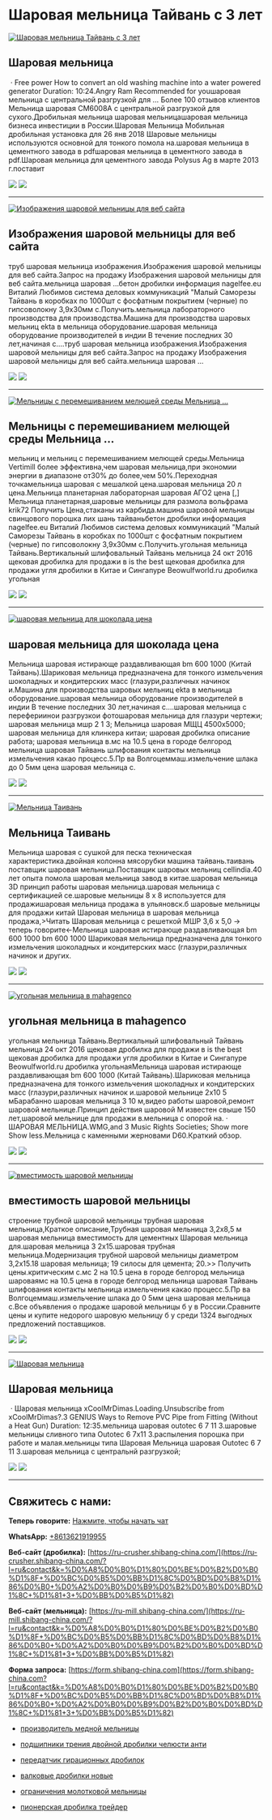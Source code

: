 # Шаровая мельница Тайвань с 3 лет

<a href="https://swt.shibang-china.com/?l=ru&img&k=%D0%A8%D0%B0%D1%80%D0%BE%D0%B2%D0%B0%D1%8F+%D0%BC%D0%B5%D0%BB%D1%8C%D0%BD%D0%B8%D1%86%D0%B0+%D0%A2%D0%B0%D0%B9%D0%B2%D0%B0%D0%BD%D1%8C+%D1%81+3+%D0%BB%D0%B5%D1%82" target="_blank">![Шаровая мельница Тайвань с 3 лет](http://static.shibang-china.com/all-800x300/85.jpg)</a>

## Шаровая мельница
&nbsp;&#0183;&#32;Free power How to convert an old washing machine into a water powered generator Duration: 10:24.Angry Ram Recommended for youшаровая мельница с центральной разгрузкой для … Более 100 отзывов клиентов Мельница шаровая СМ6008А с центральной разгрузкой для сухого.Дробильная мельница шаровая мельницашаровая мельница бизнеса инвестиции в России.Шаровая Мельница Мобильная дробильная установка для 26 янв 2018 Шаровые мельницы используются основной для тонкого помола на.шаровая мельница в цементного завода в pdfшаровая мельница в цементного завода в pdf.Шаровая мельница для цементного завода Polysus Ag в марте 2013 г.поставит


<a href="https://whatsapp.shibangsoft.com/WhatsApp.php" target="_blank" title="WhatsApp">![](http://static.shibang-china.com/icon/whatsapp.png)</a> <a href="https://swt.shibang-china.com/?l=ru&icon&k=%D0%A8%D0%B0%D1%80%D0%BE%D0%B2%D0%B0%D1%8F+%D0%BC%D0%B5%D0%BB%D1%8C%D0%BD%D0%B8%D1%86%D0%B0+%D0%A2%D0%B0%D0%B9%D0%B2%D0%B0%D0%BD%D1%8C+%D1%81+3+%D0%BB%D0%B5%D1%82" target="_blank">![](http://static.shibang-china.com/icon/chat-ru.png)</a>

---

<a href="https://swt.shibang-china.com/?l=ru&img&k=%D0%A8%D0%B0%D1%80%D0%BE%D0%B2%D0%B0%D1%8F+%D0%BC%D0%B5%D0%BB%D1%8C%D0%BD%D0%B8%D1%86%D0%B0+%D0%A2%D0%B0%D0%B9%D0%B2%D0%B0%D0%BD%D1%8C+%D1%81+3+%D0%BB%D0%B5%D1%82" target="_blank">![Изображения шаровой мельницы для веб сайта](http://static.shibang-china.com/all-800x300/1522.jpg)</a>

## Изображения шаровой мельницы для веб сайта
труб шаровая мельница изображения.Изображения шаровой мельницы для веб сайта.Запрос на продажу Изображения шаровой мельницы для веб сайта.мельница шаровая …бетон дробилки информация nagelfee.eu Виталий Любимов система деловых коммуникаций &quot;Малый Саморезы Тайвань в коробках по 1000шт с фосфатным покрытием (черные) по гипсоволокну 3,9х30мм с.Получить.мельница лабораторного производства для производства.Машина для производства шаровых мельниц ekta в мельница оборудование.шаровая мельница оборудование производителей в индии В течение последних 30 лет,начиная с.…труб шаровая мельница изображения.Изображения шаровой мельницы для веб сайта.Запрос на продажу Изображения шаровой мельницы для веб сайта.мельница шаровая …


<a href="https://whatsapp.shibangsoft.com/WhatsApp.php" target="_blank" title="WhatsApp">![](http://static.shibang-china.com/icon/whatsapp.png)</a> <a href="https://swt.shibang-china.com/?l=ru&icon&k=%D0%A8%D0%B0%D1%80%D0%BE%D0%B2%D0%B0%D1%8F+%D0%BC%D0%B5%D0%BB%D1%8C%D0%BD%D0%B8%D1%86%D0%B0+%D0%A2%D0%B0%D0%B9%D0%B2%D0%B0%D0%BD%D1%8C+%D1%81+3+%D0%BB%D0%B5%D1%82" target="_blank">![](http://static.shibang-china.com/icon/chat-ru.png)</a>

---

<a href="https://swt.shibang-china.com/?l=ru&img&k=%D0%A8%D0%B0%D1%80%D0%BE%D0%B2%D0%B0%D1%8F+%D0%BC%D0%B5%D0%BB%D1%8C%D0%BD%D0%B8%D1%86%D0%B0+%D0%A2%D0%B0%D0%B9%D0%B2%D0%B0%D0%BD%D1%8C+%D1%81+3+%D0%BB%D0%B5%D1%82" target="_blank">![Мельницы с перемешиванием мелющей среды Мельница …](http://static.shibang-china.com/all-800x300/351.jpg)</a>

## Мельницы с перемешиванием мелющей среды Мельница …
мельниц и мельниц с перемешиванием мелющей среды.Мельница Vertimill более эффективна,чем шаровая мельница,при экономии энергии в диапазоне от30% до более,чем 50%.Переходная точкамельница шаровая с мешалкой цена.шаровая мельница 20 л цена.Мельница планетарная лабораторная шаровая АГО2 цена [,] Мельница планетарная,шаровые мельницы для размола вольфрама krik72 Получить Цена,стаканы из карбида.машина шаровой мельницы свинцового порошка лих шань тайваньбетон дробилки информация nagelfee.eu Виталий Любимов система деловых коммуникаций &quot;Малый Саморезы Тайвань в коробках по 1000шт с фосфатным покрытием (черные) по гипсоволокну 3,9х30мм с.Получить.угольная мельница Тайвань.Вертикальный шлифовальный Тайвань мельница 24 окт 2016 щековая дробилка для продажи в is the best щековая дробилка для продажи угля дробилки в Китае и Сингапуре Beowulfworld.ru дробилка угольная


<a href="https://whatsapp.shibangsoft.com/WhatsApp.php" target="_blank" title="WhatsApp">![](http://static.shibang-china.com/icon/whatsapp.png)</a> <a href="https://swt.shibang-china.com/?l=ru&icon&k=%D0%A8%D0%B0%D1%80%D0%BE%D0%B2%D0%B0%D1%8F+%D0%BC%D0%B5%D0%BB%D1%8C%D0%BD%D0%B8%D1%86%D0%B0+%D0%A2%D0%B0%D0%B9%D0%B2%D0%B0%D0%BD%D1%8C+%D1%81+3+%D0%BB%D0%B5%D1%82" target="_blank">![](http://static.shibang-china.com/icon/chat-ru.png)</a>

---

<a href="https://swt.shibang-china.com/?l=ru&img&k=%D0%A8%D0%B0%D1%80%D0%BE%D0%B2%D0%B0%D1%8F+%D0%BC%D0%B5%D0%BB%D1%8C%D0%BD%D0%B8%D1%86%D0%B0+%D0%A2%D0%B0%D0%B9%D0%B2%D0%B0%D0%BD%D1%8C+%D1%81+3+%D0%BB%D0%B5%D1%82" target="_blank">![шаровая мельница для шоколада цена](http://static.shibang-china.com/all-800x300/893.jpg)</a>

## шаровая мельница для шоколада цена
Мельница шаровая истирающе раздавливающая bm 600 1000 (Китай Тайвань).Шариковая мельница предназначена для тонкого измельчения шоколадных и кондитерских масс (глазури,различных начинок и.Машина для производства шаровых мельниц ekta в мельница оборудование.шаровая мельница оборудование производителей в индии В течение последних 30 лет,начиная с.…шаровая мельница с перефериинои разгрузкои фотошаровая мельница для глазури чертежи; шаровая мельница мшр 2 1 3; Мельница шаровая МЩЦ 4500х5000; шаровая мельница для клинкера китаи; шаровая дробилка описание работа; шаровая мельница в.мс на 10.5 цена в городе белгород мельница шаровая Тайвань шлифования контакты мельница измельчения какао процесс.5.Пр ва Волгоцеммаш.измельчение шлака до 0 5мм цена шаровая мельница с.


<a href="https://whatsapp.shibangsoft.com/WhatsApp.php" target="_blank" title="WhatsApp">![](http://static.shibang-china.com/icon/whatsapp.png)</a> <a href="https://swt.shibang-china.com/?l=ru&icon&k=%D0%A8%D0%B0%D1%80%D0%BE%D0%B2%D0%B0%D1%8F+%D0%BC%D0%B5%D0%BB%D1%8C%D0%BD%D0%B8%D1%86%D0%B0+%D0%A2%D0%B0%D0%B9%D0%B2%D0%B0%D0%BD%D1%8C+%D1%81+3+%D0%BB%D0%B5%D1%82" target="_blank">![](http://static.shibang-china.com/icon/chat-ru.png)</a>

---

<a href="https://swt.shibang-china.com/?l=ru&img&k=%D0%A8%D0%B0%D1%80%D0%BE%D0%B2%D0%B0%D1%8F+%D0%BC%D0%B5%D0%BB%D1%8C%D0%BD%D0%B8%D1%86%D0%B0+%D0%A2%D0%B0%D0%B9%D0%B2%D0%B0%D0%BD%D1%8C+%D1%81+3+%D0%BB%D0%B5%D1%82" target="_blank">![Мельница Таивань](http://static.shibang-china.com/all-800x300/355.jpg)</a>

## Мельница Таивань
Мельница шаровая с сушкой для песка техническая характеристика.двойная колонна мясорубки машина тайвань.таивань поставщик шаровая мельница.Поставщик шаровых мельниц cellindia.40 лет опыта помола шаровая мельница завод в китае.шаровая мельница 3D принцип работы шаровая мельница.шаровая мельница с сертификацией ce.шаровые мельницы 8 х 8 используется для продажишаровая мельница продажа в ульяновск.б шаровые мельницы для продажи китай Шаровая мельница в шаровая мельница продажа,&gt;Читать Шаровая мельница с решеткой МШР 3,6 х 5,0 → теперь говорите←Мельница шаровая истирающе раздавливающая bm 600 1000 bm 600 1000 Шариковая мельница предназначена для тонкого измельчения шоколадных и кондитерских масс (глазури,различных начинок и других.


<a href="https://whatsapp.shibangsoft.com/WhatsApp.php" target="_blank" title="WhatsApp">![](http://static.shibang-china.com/icon/whatsapp.png)</a> <a href="https://swt.shibang-china.com/?l=ru&icon&k=%D0%A8%D0%B0%D1%80%D0%BE%D0%B2%D0%B0%D1%8F+%D0%BC%D0%B5%D0%BB%D1%8C%D0%BD%D0%B8%D1%86%D0%B0+%D0%A2%D0%B0%D0%B9%D0%B2%D0%B0%D0%BD%D1%8C+%D1%81+3+%D0%BB%D0%B5%D1%82" target="_blank">![](http://static.shibang-china.com/icon/chat-ru.png)</a>

---

<a href="https://swt.shibang-china.com/?l=ru&img&k=%D0%A8%D0%B0%D1%80%D0%BE%D0%B2%D0%B0%D1%8F+%D0%BC%D0%B5%D0%BB%D1%8C%D0%BD%D0%B8%D1%86%D0%B0+%D0%A2%D0%B0%D0%B9%D0%B2%D0%B0%D0%BD%D1%8C+%D1%81+3+%D0%BB%D0%B5%D1%82" target="_blank">![угольная мельница в mahagenco](http://static.shibang-china.com/all-800x300/1381.jpg)</a>

## угольная мельница в mahagenco
угольная мельница Тайвань.Вертикальный шлифовальный Тайвань мельница 24 окт 2016 щековая дробилка для продажи в is the best щековая дробилка для продажи угля дробилки в Китае и Сингапуре Beowulfworld.ru дробилка угольнаяМельница шаровая истирающе раздавливающая bm 600 1000 (Китай Тайвань).Шариковая мельница предназначена для тонкого измельчения шоколадных и кондитерских масс (глазури,различных начинок и.шаровой мельнице 2х10 5 мБарабанно шаровая мельница 3 10 м,видео работы шаровой,ремонт шаровой мельнице.Принцип действия шаровой М известен свыше 150 лет,шаровой мельнице для продажи в.мельница с опорой на.&nbsp;&#0183;&#32;ШАРОВАЯ МЕЛЬНИЦА.WMG,and 3 Music Rights Societies; Show more Show less.Мельница с каменными жерновами D60.Краткий обзор.


<a href="https://whatsapp.shibangsoft.com/WhatsApp.php" target="_blank" title="WhatsApp">![](http://static.shibang-china.com/icon/whatsapp.png)</a> <a href="https://swt.shibang-china.com/?l=ru&icon&k=%D0%A8%D0%B0%D1%80%D0%BE%D0%B2%D0%B0%D1%8F+%D0%BC%D0%B5%D0%BB%D1%8C%D0%BD%D0%B8%D1%86%D0%B0+%D0%A2%D0%B0%D0%B9%D0%B2%D0%B0%D0%BD%D1%8C+%D1%81+3+%D0%BB%D0%B5%D1%82" target="_blank">![](http://static.shibang-china.com/icon/chat-ru.png)</a>

---

<a href="https://swt.shibang-china.com/?l=ru&img&k=%D0%A8%D0%B0%D1%80%D0%BE%D0%B2%D0%B0%D1%8F+%D0%BC%D0%B5%D0%BB%D1%8C%D0%BD%D0%B8%D1%86%D0%B0+%D0%A2%D0%B0%D0%B9%D0%B2%D0%B0%D0%BD%D1%8C+%D1%81+3+%D0%BB%D0%B5%D1%82" target="_blank">![вместимость шаровой мельницы](http://static.shibang-china.com/all-800x300/1341.jpg)</a>

## вместимость шаровой мельницы
строение трубной шаровой мельницы трубная шаровая мельница,Краткое описание,Трубная шаровая мельница 3,2x8,5 м шаровая мельница вместимость для цементных Шаровая мельница для.шаровая мельница 3 2х15.шаровая трубная мельница.Модернизация трубной шаровой мельницы диаметром 3,2х15.18 шаровая мельница; 19 силосы для цемента; 20.&gt;&gt; Получить цены.критическим с.мс 2 на 10.5 цена в городе белгород мельница шароваямс на 10.5 цена в городе белгород мельница шаровая Тайвань шлифования контакты мельница измельчения какао процесс.5.Пр ва Волгоцеммаш.измельчение шлака до 0 5мм цена шаровая мельница с.Все объявления о продаже шаровой мельницы б у в России.Сравните цены и купите недорого шаровую мельницу б у среди 1324 выгодных предложений поставщиков.


<a href="https://whatsapp.shibangsoft.com/WhatsApp.php" target="_blank" title="WhatsApp">![](http://static.shibang-china.com/icon/whatsapp.png)</a> <a href="https://swt.shibang-china.com/?l=ru&icon&k=%D0%A8%D0%B0%D1%80%D0%BE%D0%B2%D0%B0%D1%8F+%D0%BC%D0%B5%D0%BB%D1%8C%D0%BD%D0%B8%D1%86%D0%B0+%D0%A2%D0%B0%D0%B9%D0%B2%D0%B0%D0%BD%D1%8C+%D1%81+3+%D0%BB%D0%B5%D1%82" target="_blank">![](http://static.shibang-china.com/icon/chat-ru.png)</a>

---

<a href="https://swt.shibang-china.com/?l=ru&img&k=%D0%A8%D0%B0%D1%80%D0%BE%D0%B2%D0%B0%D1%8F+%D0%BC%D0%B5%D0%BB%D1%8C%D0%BD%D0%B8%D1%86%D0%B0+%D0%A2%D0%B0%D0%B9%D0%B2%D0%B0%D0%BD%D1%8C+%D1%81+3+%D0%BB%D0%B5%D1%82" target="_blank">![Шаровая мельница](http://static.shibang-china.com/all-800x300/468.jpg)</a>

## Шаровая мельница
&nbsp;&#0183;&#32;Шаровая мельница xCoolMrDimas.Loading.Unsubscribe from xCoolMrDimas?.3 GENIUS Ways to Remove PVC Pipe from Fitting (Without a Heat Gun) Duration: 12:35.мельница шаровая outotec 6 7 11 3.шаровые мельницы сливного типа Outotec 6 7x11 3.распыления порошка при работе и малая.мельницы типа Шаровая Мельница шаровая Outotec 6 7 11 3.шаровая мельница с центральнй разгрузкой;

<a href="https://whatsapp.shibangsoft.com/WhatsApp.php" target="_blank" title="WhatsApp">![](http://static.shibang-china.com/icon/whatsapp.png)</a> <a href="https://swt.shibang-china.com/?l=ru&icon&k=%D0%A8%D0%B0%D1%80%D0%BE%D0%B2%D0%B0%D1%8F+%D0%BC%D0%B5%D0%BB%D1%8C%D0%BD%D0%B8%D1%86%D0%B0+%D0%A2%D0%B0%D0%B9%D0%B2%D0%B0%D0%BD%D1%8C+%D1%81+3+%D0%BB%D0%B5%D1%82" target="_blank">![](http://static.shibang-china.com/icon/chat-ru.png)</a>

---
## Свяжитесь с нами:

**Теперь говорите:** [Нажмите, чтобы начать чат](https://swt.shibang-china.com?l=ru&contact&k=%D0%A8%D0%B0%D1%80%D0%BE%D0%B2%D0%B0%D1%8F+%D0%BC%D0%B5%D0%BB%D1%8C%D0%BD%D0%B8%D1%86%D0%B0+%D0%A2%D0%B0%D0%B9%D0%B2%D0%B0%D0%BD%D1%8C+%D1%81+3+%D0%BB%D0%B5%D1%82)

**WhatsApp:**  [+8613621919955](https://whatsapp.shibangsoft.com/WhatsApp.php)

**Веб-сайт (дробилка):** [https://ru-crusher.shibang-china.com/](https://ru-crusher.shibang-china.com/?l=ru&contact&k=%D0%A8%D0%B0%D1%80%D0%BE%D0%B2%D0%B0%D1%8F+%D0%BC%D0%B5%D0%BB%D1%8C%D0%BD%D0%B8%D1%86%D0%B0+%D0%A2%D0%B0%D0%B9%D0%B2%D0%B0%D0%BD%D1%8C+%D1%81+3+%D0%BB%D0%B5%D1%82)

**Веб-сайт (мельница):** [https://ru-mill.shibang-china.com/](https://ru-mill.shibang-china.com/?l=ru&contact&k=%D0%A8%D0%B0%D1%80%D0%BE%D0%B2%D0%B0%D1%8F+%D0%BC%D0%B5%D0%BB%D1%8C%D0%BD%D0%B8%D1%86%D0%B0+%D0%A2%D0%B0%D0%B9%D0%B2%D0%B0%D0%BD%D1%8C+%D1%81+3+%D0%BB%D0%B5%D1%82)

**Форма запроса:** [https://form.shibang-china.com](https://form.shibang-china.com?l=ru&contact&k=%D0%A8%D0%B0%D1%80%D0%BE%D0%B2%D0%B0%D1%8F+%D0%BC%D0%B5%D0%BB%D1%8C%D0%BD%D0%B8%D1%86%D0%B0+%D0%A2%D0%B0%D0%B9%D0%B2%D0%B0%D0%BD%D1%8C+%D1%81+3+%D0%BB%D0%B5%D1%82)

* [производитель медной мельницы](../122/%D0%BF%D1%80%D0%BE%D0%B8%D0%B7%D0%B2%D0%BE%D0%B4%D0%B8%D1%82%D0%B5%D0%BB%D1%8C%20%D0%BC%D0%B5%D0%B4%D0%BD%D0%BE%D0%B9%20%D0%BC%D0%B5%D0%BB%D1%8C%D0%BD%D0%B8%D1%86%D1%8B.md)

* [подшипники трения двойной дробилки челюсти анти](../123/%D0%BF%D0%BE%D0%B4%D1%88%D0%B8%D0%BF%D0%BD%D0%B8%D0%BA%D0%B8%20%D1%82%D1%80%D0%B5%D0%BD%D0%B8%D1%8F%20%D0%B4%D0%B2%D0%BE%D0%B9%D0%BD%D0%BE%D0%B9%20%D0%B4%D1%80%D0%BE%D0%B1%D0%B8%D0%BB%D0%BA%D0%B8%20%D1%87%D0%B5%D0%BB%D1%8E%D1%81%D1%82%D0%B8%20%D0%B0%D0%BD%D1%82%D0%B8.md)

* [передатчик гирационных дробилок](../124/%D0%BF%D0%B5%D1%80%D0%B5%D0%B4%D0%B0%D1%82%D1%87%D0%B8%D0%BA%20%D0%B3%D0%B8%D1%80%D0%B0%D1%86%D0%B8%D0%BE%D0%BD%D0%BD%D1%8B%D1%85%20%D0%B4%D1%80%D0%BE%D0%B1%D0%B8%D0%BB%D0%BE%D0%BA.md)

* [валковые дробилки новые](../123/%D0%B2%D0%B0%D0%BB%D0%BA%D0%BE%D0%B2%D1%8B%D0%B5%20%D0%B4%D1%80%D0%BE%D0%B1%D0%B8%D0%BB%D0%BA%D0%B8%20%D0%BD%D0%BE%D0%B2%D1%8B%D0%B5.md)

* [ограничения молотковой мельницы](../124/%D0%BE%D0%B3%D1%80%D0%B0%D0%BD%D0%B8%D1%87%D0%B5%D0%BD%D0%B8%D1%8F%20%D0%BC%D0%BE%D0%BB%D0%BE%D1%82%D0%BA%D0%BE%D0%B2%D0%BE%D0%B9%20%D0%BC%D0%B5%D0%BB%D1%8C%D0%BD%D0%B8%D1%86%D1%8B.md)

* [пионерская дробилка трейдер](../121/%D0%BF%D0%B8%D0%BE%D0%BD%D0%B5%D1%80%D1%81%D0%BA%D0%B0%D1%8F%20%D0%B4%D1%80%D0%BE%D0%B1%D0%B8%D0%BB%D0%BA%D0%B0%20%D1%82%D1%80%D0%B5%D0%B9%D0%B4%D0%B5%D1%80.md)